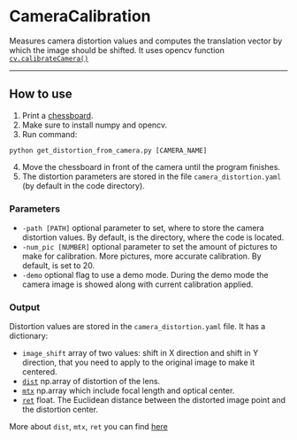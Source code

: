 # CameraCalibration
Measures camera distortion values and computes the translation vector by which the image should be shifted.
It uses opencv function  [`cv.calibrateCamera()`](https://docs.opencv.org/4.x/dc/dbb/tutorial_py_calibration.html)
***
## How to use
1. Print a [chessboard](checkerboard_radon.png). 
2. Make sure to install numpy and opencv.
3. Run command:
``` 
python get_distortion_from_camera.py [CAMERA_NAME]
```
4. Move the chessboard in front of the camera until the program finishes.
5. The distortion parameters are stored in the file `camera_distortion.yaml` (by default in the code directory).

### Parameters 
* `-path [PATH]` optional parameter to set, where to store the camera distortion values. By default, is the directory, where the code is located.
* `-num_pic [NUMBER]` optional parameter to set the amount of pictures to make for calibration. More pictures, more accurate calibration. By default, is set to 20.
* `-demo` optional flag to use a demo mode. During the demo mode the camera image is showed along with current calibration applied.

### Output
Distortion values are stored in the `camera_distortion.yaml` file. It has a dictionary:
* `image_shift` array of two values: shift in X direction and shift in Y direction, that you need to apply to the original image to make it centered.
* [`dist`][1] np.array of distortion of the lens.
* [`mtx`][1] np.array which include focal length and optical center.
* [`ret`][1] float. The Euclidean distance between the distorted image point and the distortion center.

More about `dist`, `mtx`, `ret` you can find [here][1]

[1]: https://docs.opencv.org/4.x/dc/dbb/tutorial_py_calibration.html